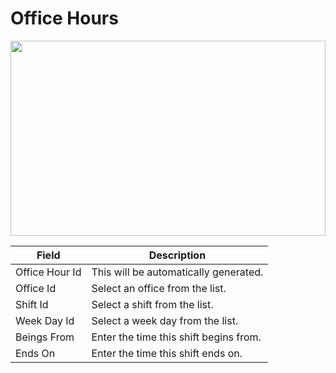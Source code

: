# Office Hours

<img src="" height="312px" width="100%">

| Field          | Description                            |
| -------------- | -------------------------------------- |
| Office Hour Id | This will be automatically generated.  |
| Office Id      | Select an office from the list.        |
| Shift Id       | Select a shift from the list.          |
| Week Day Id    | Select a week day from the list.       |
| Beings From    | Enter the time this shift begins from. |
| Ends On        | Enter the time this shift ends on.     |
